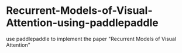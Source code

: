 # Recurrent-Models-of-Visual-Attention-using-paddlepaddle
use paddlepaddle to implement the paper "Recurrent Models of Visual Attention"
